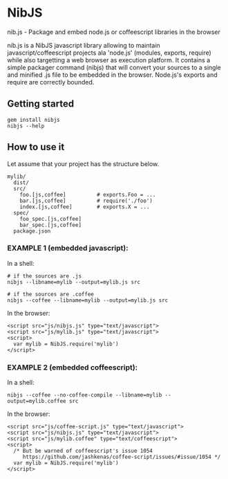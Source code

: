 # NibJS

nib.js - Package and embed node.js or coffeescript libraries in the browser

nib.js is a NibJS javascript library allowing to maintain javascript/coffeescript projects 
ala 'node.js' (modules, exports, require) while also targetting a web browser as execution 
platform. It contains a simple packager command (nibjs) that will convert your sources to a 
single and minified .js file to be embedded in the browser. Node.js's exports and require 
are correctly bounded.

## Getting started

    gem install nibjs
    nibjs --help 

## How to use it

Let assume that your project has the structure below. 

    mylib/
      dist/
      src/
        foo.[js,coffee]          # exports.Foo = ...
        bar.[js,coffee]          # require('./foo')
        index.[js,coffee]        # exports.X = ...
      spec/
        foo_spec.[js,coffee]
        bar_spec.[js,coffee]
      package.json

### EXAMPLE 1 (embedded javascript):

  In a shell:

    # if the sources are .js
    nibjs --libname=mylib --output=mylib.js src

    # if the sources are .coffee
    nibjs --coffee --libname=mylib --output=mylib.js src

  In the browser:

    <script src="js/nibjs.js" type="text/javascript">
    <script src="js/mylib.js" type="text/javascript">
    <script>
      var mylib = NibJS.require('mylib')
    </script>

### EXAMPLE 2 (embedded coffeescript):

  In a shell:

    nibjs --coffee --no-coffee-compile --libname=mylib --output=mylib.coffee src

  In the browser:

    <script src="js/coffee-script.js" type="text/javascript">
    <script src="js/nibjs.js" type="text/javascript">
    <script src="js/mylib.coffee" type="text/coffeescript">
    <script>
      /* But be warned of coffeescript's issue 1054
         https://github.com/jashkenas/coffee-script/issues/#issue/1054 */
      var mylib = NibJS.require('mylib')
    </script>
